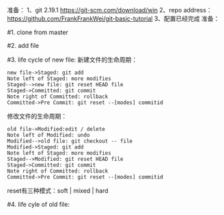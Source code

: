 ﻿准备：
1、git 2.19.1  https://git-scm.com/download/win
2、repo address： https://github.com/FrankFrankWei/git-basic-tutorial
3、配置已经完成
准备：

#1. clone from master


#2. add file

#3. life cycle of new file:
新建文件的生命周期：
```seq
new file->Staged: git add
Note left of Staged: more modifies
Staged-->new file: git reset HEAD file
Staged->Committed: git commit
Note right of Committed: rollback
Committed->Pre Commit: git reset --[modes] commitid
```

修改文件的生命周期：
```seq
old file->Modified:edit / delete
Note left of Modified: undo
Modified-->old file: git checkout -- file
Modified->Staged: git add
Note left of Staged: more modifies
Staged-->Modified: git reset HEAD file
Staged->Committed: git commit
Note right of Committed: rollback
Committed->Pre Commit: git reset --[modes] commitid
```
reset有三种模式：soft | mixed | hard

#4. life cyle of old file:
